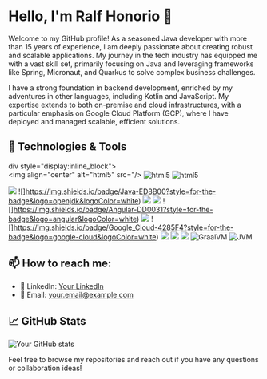 
# Hello, I'm Ralf Honorio 👋

Welcome to my GitHub profile! As a seasoned Java developer with more than 15 years of experience, I am deeply passionate about creating robust and scalable applications. My journey in the tech industry has equipped me with a vast skill set, primarily focusing on Java and leveraging frameworks like Spring, Micronaut, and Quarkus to solve complex business challenges. 

I have a strong foundation in backend development, enriched by my adventures in other languages, including Kotlin and JavaScript. My expertise extends to both on-premise and cloud infrastructures, with a particular emphasis on Google Cloud Platform (GCP), where I have deployed and managed scalable, efficient solutions.

## 🔧 Technologies & Tools

div style="display:inline_block"><br/>
    <img align="center" alt="html5" src="/>
    <img align="center" alt="html5" src="https://img.shields.io/badge/CSS-239120?&style=for-the-badge&logo=css3&logoColor=white"/>
    <img align="center" alt="html5" src="https://img.shields.io/badge/JavaScript-323330?style=for-the-badge&logo=javascript&logoColor=F7DF1E"/>
</div>

![](https://img.shields.io/badge/Code-Java-ED8B00.svg?style=flat-square&logo=java)
![]https://img.shields.io/badge/Java-ED8B00?style=for-the-badge&logo=openjdk&logoColor=white)
![](https://img.shields.io/badge/Code-Kotlin-7F52FF.svg?style=flat-square&logo=kotlin)
![](https://img.shields.io/badge/Web-Angular-DD0031.svg?style=flat-square&logo=angular)
![]https://img.shields.io/badge/Angular-DD0031?style=for-the-badge&logo=angular&logoColor=white)
![](https://img.shields.io/badge/Cloud-GCP-4285F4.svg?style=flat-square&logo=google-cloud)
![]https://img.shields.io/badge/Google_Cloud-4285F4?style=for-the-badge&logo=google-cloud&logoColor=white)
![](https://img.shields.io/badge/Framework-Spring-brightgreen.svg?style=flat-square&logo=spring)
![](https://img.shields.io/badge/Framework-Quarkus-4695EB.svg?style=flat-square&logo=quarkus)
![](https://img.shields.io/badge/Framework-Micronaut-blue.svg?style=flat-square&logo=micronaut)
![GraalVM](https://img.shields.io/badge/-GraalVM-orange.svg)
![JVM](https://img.shields.io/badge/-JVM-blue.svg)

## 📫 How to reach me:

- :briefcase: LinkedIn: [Your LinkedIn](https://linkedin.com/in/yourprofile)
- :email: Email: <your.email@example.com>

## 📈 GitHub Stats

![Your GitHub stats](https://github-readme-stats.vercel.app/api?username=yourusername&show_icons=true&theme=tokyonight)


Feel free to browse my repositories and reach out if you have any questions or collaboration ideas!
